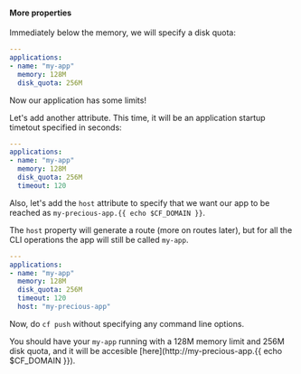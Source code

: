 #### More properties

Immediately below the memory, we will specify a disk quota:

```yaml
---
applications:
- name: "my-app"
  memory: 128M
  disk_quota: 256M
```

Now our application has some limits!

Let's add another attribute. This time, it will be an application startup timetout specified in seconds:

```yaml
---
applications:
- name: "my-app"
  memory: 128M
  disk_quota: 256M
  timeout: 120
```

Also, let's add the `host` attribute to specify that we want our app to be reached as `my-precious-app.{{ echo $CF_DOMAIN }}`.

The `host` property will generate a route (more on routes later), but for all the CLI operations the app will still be called `my-app`.

```yaml
---
applications:
- name: "my-app"
  memory: 128M
  disk_quota: 256M
  timeout: 120
  host: "my-precious-app"
```

Now, do `cf push` without specifying any command line options.

You should have your `my-app` running with a 128M memory limit and 256M disk quota, and it will be accesible [here](http://my-precious-app.{{ echo $CF_DOMAIN }}).
